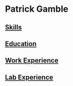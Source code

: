 # Patrick Gamble
## [Skills](/Patrick-Gamble/skills)
## [Education](/Patrick-Gamble/education)
## [Work Experience](/Patrick-Gamble/work-experience)
## [Lab Experience](/Patrick-Gamble/lab-experience)
